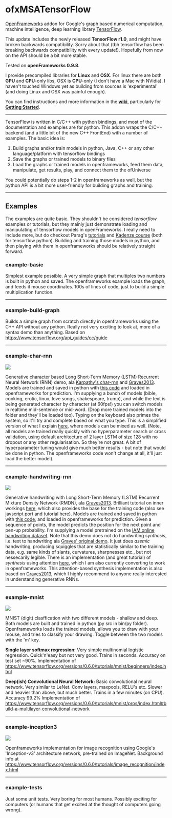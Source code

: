 
# ofxMSATensorFlow
[OpenFrameworks](http://openframeworks.cc) addon for Google's graph based numerical computation, machine intelligence, deep learning library [TensorFlow](https://www.tensorflow.org).

This update includes the newly released **TensorFlow r1.0**, and might have broken backwards compatibility. Sorry about that (tbh tensorflow has been breaking backwards compatibility with every update!). Hopefully from now on the API should be a bit more stable. 

Tested on **openFrameworks 0.9.8**.

I provide precompiled libraries for **Linux** and **OSX**. For linux there are both **GPU** and **CPU**-only libs, OSX is **CPU**-only (I don't have a Mac with NVidia). I haven't touched Windows yet as building from sources is 'experimental' (and doing Linux and OSX was painful enough).

You can find instructions and more information in the **[wiki](https://github.com/memo/ofxMSATensorFlow/wiki)**, particularly for **[Getting Started](https://github.com/memo/ofxMSATensorFlow/wiki/Getting-started)**.

---

TensorFlow is written in C/C++ with python bindings, and most of the documentation and examples are for python. This addon wraps the C/C++ backend (and a little bit of the new C++ FrontEnd) with a number of examples. The basic idea is:

1. Build graphs and/or train models in python, Java, C++ or any other language/platform with tensorflow bindings
2. Save the graphs or trained models to binary files
3. Load the graphs or trained models in openframeworks, feed them data, manipulate, get results, play, and connect them to the ofUniverse

You could potentially do steps 1-2 in openframeworks as well, but the python API is a bit more user-friendly for building graphs and training. 

---
## Examples
The examples are quite basic. They shouldn't be considered *tensorflow* examples or tutorials, but they mainly just demonstrate loading and manipulating of tensorflow models in openFrameworks. I really need to include more, but do checkout Parag's [tutorials](https://github.com/pkmital/tensorflow_tutorials) and [Kadenze course](https://www.kadenze.com/courses/creative-applications-of-deep-learning-with-tensorflow-iv/info) (both for tensorflow python). Building and training those models in python, and then playing with them in openframeworks should be relatively straight forward. 


### example-basic
Simplest example possible. A very simple graph that multiples two numbers is built in python and saved. The openframeworks example loads the graph, and feeds it mouse coordinates. 100s of lines of code, just to build a simple multiplication function. 

---

### example-build-graph
Builds a simple graph from scratch directly in openframeworks using the C++ API without any python. Really not very exciting to look at, more of a syntax demo than anything. Based on https://www.tensorflow.org/api_guides/cc/guide

---

### example-char-rnn
![](https://cloud.githubusercontent.com/assets/144230/23296346/74d8a194-fa6c-11e6-90c2-fb02084eb82b.png)

Generative character based Long Short-Term Memory (LSTM) Recurrent Neural Network (RNN) demo, ala [Karpathy's char-rnn](http://karpathy.github.io/2015/05/21/rnn-effectiveness/) and [Graves2013](https://arxiv.org/abs/1308.0850).
Models are trained and saved in python with [this code](https://github.com/memo/char-rnn-tensorflow) and loaded in openframeworks for prediction. I'm supplying a bunch of models (bible, cooking, erotic, linux, love songs, shakespeare, trump), and while the text is being generated character by character (at 60fps!) you can switch models in realtime mid-sentence or mid-word. (Drop more trained models into the folder and they'll be loaded too). Typing on the keyboard also primes the system, so it'll try and complete based on what you type. This is a simplified version of what I explain [here](https://vimeo.com/203485851), where models can be mixed as well. (Note, all models are trained really quickly with no hyperparameter search or cross validation, using default architecture of 2 layer LSTM of size 128 with no dropout or any other regularisation. So they're not great. A bit of hyperparameter tuning would give much better results - but note that would be done in python. The openframeworks code won't change at all, it'll just load the better model).

---

### example-handwriting-rnn
![](https://cloud.githubusercontent.com/assets/144230/23376150/08a3f866-fd23-11e6-9d9f-45738b1e9b2e.gif)

Generative handwriting with Long Short-Term Memory (LSTM) Recurrent Mixture Density Network (RMDN), ala [Graves2013](https://arxiv.org/abs/1308.0850). Brilliant tutorial on inner workings [here](http://blog.otoro.net/2015/12/12/handwriting-generation-demo-in-tensorflow/), which also provides the base for the training code (also see javscript port and tutorial [here](http://distill.pub/2016/handwriting/)).  Models are trained and saved in python with [this code](https://github.com/memo/write-rnn-tensorflow), and loaded in openframeworks for prediction. Given a sequence of points, the model predicts the position for the next point and pen-up probability. I'm supplying a model pretrained on the [IAM online handwriting dataset](http://www.fki.inf.unibe.ch/databases/iam-on-line-handwriting-database). Note that this demo does not do handwriting *synthesis*, i.e. text to handwriting ala [Graves' original demo](https://www.cs.toronto.edu/~graves/handwriting.html). It just does *asemic* handwriting, producing squiggles that are statistically similar to the training data, e.g. same kinds of slants, curvatures, sharpnesses etc., but not nessecarily legible. There is an implementation (and great tutorial) of *synthesis* using attention [here](https://greydanus.github.io/2016/08/21/handwriting/), which I am also currently converting to work in openframeworks. This attention-based synthesis implementation is also based on [Graves2013](https://arxiv.org/abs/1308.0850), which I highly recommend to anyone really interested in understanding generative RNNs.

---

### example-mnist
![](https://cloud.githubusercontent.com/assets/144230/12665280/8fa4612a-c62e-11e5-950e-eaec14d4211d.png)

MNIST (digit) clasffication with two different models - shallow and deep. Both models are built and trained in python (py src in bin/py folder). Openframeworks loads the trained models, allows you to draw with your mouse, and tries to classify your drawing. Toggle between the two models with the 'm' key.

**Single layer softmax regression:** Very simple multinomial logistic regression. Quick'n'easy but not very good. Trains in seconds. Accuracy on test set ~90%. 
Implementation of https://www.tensorflow.org/versions/0.6.0/tutorials/mnist/beginners/index.html

**Deep(ish) Convolutional Neural Network:** Basic convolutional neural network. Very similar to LeNet. Conv layers, maxpools, RELU's etc. Slower and heavier than above, but much better. Trains in a few minutes (on CPU). Accuracy 99.2%
Implementation of https://www.tensorflow.org/versions/0.6.0/tutorials/mnist/pros/index.html#build-a-multilayer-convolutional-network

---

### example-inception3
![](https://cloud.githubusercontent.com/assets/144230/23235025/e88d8a40-f94b-11e6-9f3b-c5c65906c1a4.png)

Openframeworks implementation for image recognition using Google's 'Inception-v3' architecture network, pre-trained on ImageNet. Background info at https://www.tensorflow.org/versions/0.6.0/tutorials/image_recognition/index.html

---

### example-tests
Just some unit tests. Very boring for most humans. Possibly exciting for computers (or humans that get excited at the thought of computers going wrong).


